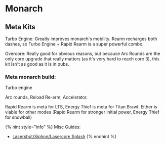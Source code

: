 # Monarch

## Meta Kits

Turbo Engine: Greatly improves monarch's mobility. Rearm recharges both dashes, so Turbo Engine + Rapid Rearm is a super powerful combo.

Overcore: Really good for obvious reasons, but because Arc Rounds are the only core upgrade that really matters (as it's very hard to reach core 3), this kit isn't as good as it is in pubs.

### Meta monarch build:

Turbo engine

Arc rounds, Reload Re-arm, Accelerator.

Rapid Rearm is meta for LTS, Energy Thief is meta for Titan Brawl. Either is viable for other modes (Rapid Rearm for stronger initial power, Energy Thief for snowball)

{% hint style="info" %}
Misc Guides:

* [Lasershot/Siphon/Lasercore Splash](../../../titan-techs-and-guides/general/lasershot-siphon-lasercore-splash.md)
{% endhint %}
